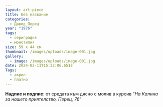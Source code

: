 ```yaml
---
layout: art-piece
title: Без названиe
categories:
  - Давид Перец
year: "1976"
tags:
  - сериграфия
  - монотипия
size: 59 х 44 см
thumbnail: /images/uploads/image-001.jpg
gallery:
  - image: /images/uploads/image-001.jpg
date: 2024-02-11T15:32:06.651Z
Tags:
  - акрил
  - платно
---
```

**Надпис и подпис**: от средата към дясно с молив в курсив “*На Калина за нашето приятелство, Перец, 76*“
